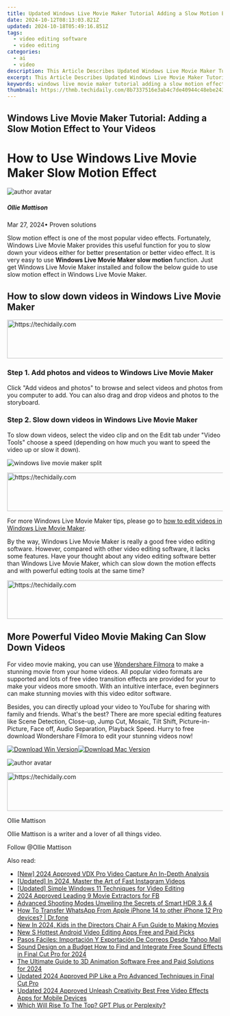```yaml
---
title: Updated Windows Live Movie Maker Tutorial Adding a Slow Motion Effect to Your Videos for 2024
date: 2024-10-12T08:13:03.821Z
updated: 2024-10-18T05:49:16.851Z
tags: 
  - video editing software
  - video editing
categories: 
  - ai
  - video
description: This Article Describes Updated Windows Live Movie Maker Tutorial Adding a Slow Motion Effect to Your Videos for 2024
excerpt: This Article Describes Updated Windows Live Movie Maker Tutorial Adding a Slow Motion Effect to Your Videos for 2024
keywords: windows live movie maker tutorial adding a slow motion effect to your videos,windows live movie maker tutorial adding slow motion to your videos,video editing made easy a windows movie maker tutorial for all,ai animation windows movie maker tutorial editing videos like a pro,make your videos epic how to add slow motion in windows live movie maker,take your videos to the next level using slow motion in windows live movie maker 2023,windows live movie maker tutorial creating stunning slow motion videos
thumbnail: https://thmb.techidaily.com/8b7337516e3ab4c7de40944c48ebe243474ab75d4e4c1c2d693991f9d3085553.jpg
---
```


## Windows Live Movie Maker Tutorial: Adding a Slow Motion Effect to Your Videos

# How to Use Windows Live Movie Maker Slow Motion Effect

![author avatar](https://images.wondershare.com/filmora/article-images/ollie-mattison.jpg)

##### Ollie Mattison

 Mar 27, 2024• Proven solutions

Slow motion effect is one of the most popular video effects. Fortunately, Windows Live Movie Maker provides this useful function for you to slow down your videos either for better presentation or better video effect. It is very easy to use **Windows Live Movie Maker slow motion** function. Just get Windows Live Movie Maker installed and follow the below guide to use slow motion effect in Windows Live Movie Maker.

## How to slow down videos in Windows Live Movie Maker

<!-- affiliate ads begin -->
<a href="https://aligracehair.sjv.io/c/5597632/1902294/19272" target="_top" id="1902294">
  <img src="//a.impactradius-go.com/display-ad/19272-1902294" border="0" alt="https://techidaily.com" width="728" height="90"/>
</a>
<img height="0" width="0" src="https://aligracehair.sjv.io/i/5597632/1902294/19272" style="position:absolute;visibility:hidden;" border="0" />
<!-- affiliate ads end -->

### Step 1\. Add photos and videos to Windows Live Movie Maker

Click "Add videos and photos" to browse and select videos and photos from you computer to add. You can also drag and drop videos and photos to the storyboard.

### Step 2\. Slow down videos in Windows Live Movie Maker

To slow down videos, select the video clip and on the Edit tab under "Video Tools" choose a speed (depending on how much you want to speed the video up or slow it down).

![windows live movie maker split](https://images.wondershare.com/topic/video-editing/windows-live-movie-maker-speed.jpg)

<!-- affiliate ads begin -->
<a href="https://appsumo.8odi.net/c/5597632/2105883/7443" target="_top" id="2105883">
  <img src="//a.impactradius-go.com/display-ad/7443-2105883" border="0" alt="https://techidaily.com" width="728" height="90"/>
</a>
<img height="0" width="0" src="https://appsumo.8odi.net/i/5597632/2105883/7443" style="position:absolute;visibility:hidden;" border="0" />
<!-- affiliate ads end -->

For more Windows Live Movie Maker tips, please go to [how to edit videos in Windows Live Movie Maker](https://tools.techidaily.com/wondershare/filmora/download/).

By the way, Windows Live Movie Maker is really a good free video editing software. However, compared with other video editing software, it lacks some features. Have your thought about any video editing software better than Windows Live Movie Maker, which can slow down the motion effects and with powerful edting tools at the same time?

<!-- affiliate ads begin -->
<a href="https://ephamedtechinc.pxf.io/c/5597632/2137212/26400" target="_top" id="2137212">
  <img src="//a.impactradius-go.com/display-ad/26400-2137212" border="0" alt="https://techidaily.com" width="728" height="90"/>
</a>
<img height="0" width="0" src="https://ephamedtechinc.pxf.io/i/5597632/2137212/26400" style="position:absolute;visibility:hidden;" border="0" />
<!-- affiliate ads end -->

## More Powerful Video Movie Making Can Slow Down Videos

For video movie making, you can use [Wondershare Filmora](https://tools.techidaily.com/wondershare/filmora/download/) to make a stunning movie from your home videos. All popular video formats are supported and lots of free video transition effects are provided for your to make your videos more smooth. With an intuitive interface, even beginners can make stunning movies with this video editor software.

Besides, you can directly upload your video to YouTube for sharing with family and friends. What's the best? There are more special editing features like Scene Detection, Close-up, Jump Cut, Mosaic, Tilt Shift, Picture-in-Picture, Face off, Audio Separation, Playback Speed. Hurry to free download Wondershare Filmora to edit your stunning videos now!

[![Download Win Version](https://images.wondershare.com/filmora/article-images/download-btn-win.jpg)](https://tools.techidaily.com/wondershare/filmora/download/)[![Download Mac Version](https://images.wondershare.com/filmora/article-images/download-btn-mac.jpg)](https://tools.techidaily.com/wondershare/filmora/download/)

![author avatar](https://images.wondershare.com/filmora/article-images/ollie-mattison.jpg)

<!-- affiliate ads begin -->
<a href="https://aligracehair.sjv.io/c/5597632/1902309/19272" target="_top" id="1902309">
  <img src="//a.impactradius-go.com/display-ad/19272-1902309" border="0" alt="https://techidaily.com" width="728" height="90"/>
</a>
<img height="0" width="0" src="https://aligracehair.sjv.io/i/5597632/1902309/19272" style="position:absolute;visibility:hidden;" border="0" />
<!-- affiliate ads end -->

Ollie Mattison

Ollie Mattison is a writer and a lover of all things video.

Follow @Ollie Mattison

<ins class="adsbygoogle"
      style="display:block"
      data-ad-client="ca-pub-7571918770474297"
      data-ad-slot="8358498916"
      data-ad-format="auto"
      data-full-width-responsive="true"></ins>

<span class="atpl-alsoreadstyle">Also read:</span>
<div><ul>
<li><a href="https://video-capture.techidaily.com/new-2024-approved-vdx-pro-video-capture-an-in-depth-analysis/"><u>[New] 2024 Approved VDX Pro Video Capture An In-Depth Analysis</u></a></li>
<li><a href="https://instagram-clips.techidaily.com/updated-in-2024-master-the-art-of-fast-instagram-videos/"><u>[Updated] In 2024, Master the Art of Fast Instagram Videos</u></a></li>
<li><a href="https://fox-boxes.techidaily.com/updated-simple-windows-11-techniques-for-video-editing/"><u>[Updated] Simple Windows 11 Techniques for Video Editing</u></a></li>
<li><a href="https://facebook-video-recording.techidaily.com/2024-approved-leading-9-movie-extractors-for-fb/"><u>2024 Approved Leading 9 Movie Extractors for FB</u></a></li>
<li><a href="https://extra-lessons.techidaily.com/advanced-shooting-modes-unveiling-the-secrets-of-smart-hdr-3-and-4/"><u>Advanced Shooting Modes Unveiling the Secrets of Smart HDR 3 & 4</u></a></li>
<li><a href="https://techidaily.com/how-to-transfer-whatsapp-from-apple-iphone-14-to-other-iphone-12-pro-devices-drfone-by-drfone-transfer-whatsapp-from-ios-transfer-whatsapp-from-ios/"><u>How To Transfer WhatsApp From Apple iPhone 14 to other iPhone 12 Pro devices? | Dr.fone</u></a></li>
<li><a href="https://ai-driven-video-production.techidaily.com/new-in-2024-kids-in-the-directors-chair-a-fun-guide-to-making-movies/"><u>New In 2024, Kids in the Directors Chair A Fun Guide to Making Movies</u></a></li>
<li><a href="https://ai-driven-video-production.techidaily.com/new-s-hottest-android-video-editing-apps-free-and-paid-picks/"><u>New S Hottest Android Video Editing Apps Free and Paid Picks</u></a></li>
<li><a href="https://fox-pages.techidaily.com/pasos-faciles-importacion-y-exportacion-de-correos-desde-yahoo-mail/"><u>Pasos Fáciles: Importación Y Exportación De Correos Desde Yahoo Mail</u></a></li>
<li><a href="https://ai-driven-video-production.techidaily.com/sound-design-on-a-budget-how-to-find-and-integrate-free-sound-effects-in-final-cut-pro-for-2024/"><u>Sound Design on a Budget How to Find and Integrate Free Sound Effects in Final Cut Pro for 2024</u></a></li>
<li><a href="https://ai-driven-video-production.techidaily.com/the-ultimate-guide-to-3d-animation-software-free-and-paid-solutions-for-2024/"><u>The Ultimate Guide to 3D Animation Software Free and Paid Solutions for 2024</u></a></li>
<li><a href="https://ai-driven-video-production.techidaily.com/updated-2024-approved-pip-like-a-pro-advanced-techniques-in-final-cut-pro/"><u>Updated 2024 Approved PiP Like a Pro Advanced Techniques in Final Cut Pro</u></a></li>
<li><a href="https://ai-driven-video-production.techidaily.com/updated-2024-approved-unleash-creativity-best-free-video-effects-apps-for-mobile-devices/"><u>Updated 2024 Approved Unleash Creativity Best Free Video Effects Apps for Mobile Devices</u></a></li>
<li><a href="https://tech-savvy.techidaily.com/which-will-rise-to-the-top-gpt-plus-or-perplexity/"><u>Which Will Rise To The Top? GPT Plus or Perplexity?</u></a></li>
</ul></div>

